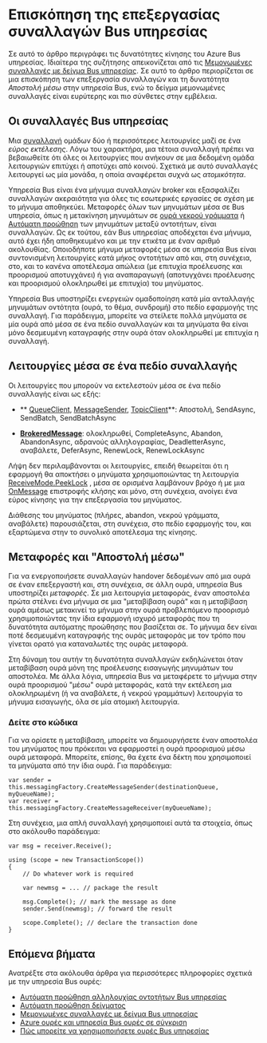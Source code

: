 <properties 
    pageTitle="Υπηρεσία Bus συναλλαγές | Microsoft Azure" 
    description="Επισκόπηση των Azure Service Bus μεμονωμένες συναλλαγές και αποστολή μέσω" 
    services="service-bus" 
    documentationCenter=".net" 
    authors="sethmanheim" 
    manager="timlt" 
    editor=""/>

<tags
    ms.service="service-bus"
    ms.devlang="na"
    ms.topic="article"
    ms.tgt_pltfrm="na"
    ms.workload="na" 
    ms.date="10/04/2016"
    ms.author="clemensv;sethm"/>

# <a name="overview-of-service-bus-transaction-processing"></a>Επισκόπηση της επεξεργασίας συναλλαγών Bus υπηρεσίας

Σε αυτό το άρθρο περιγράφει τις δυνατότητες κίνησης του Azure Bus υπηρεσίας. Ιδιαίτερα της συζήτησης απεικονίζεται από τις [Μεμονωμένες συναλλαγές με δείγμα Bus υπηρεσίας](https://github.com/Azure-Samples/azure-servicebus-messaging-samples/tree/master/AtomicTransactions). Σε αυτό το άρθρο περιορίζεται σε μια επισκόπηση των επεξεργασία συναλλαγών και τη δυνατότητα *Αποστολή μέσω* στην υπηρεσία Bus, ενώ το δείγμα μεμονωμένες συναλλαγές είναι ευρύτερης και πιο σύνθετες στην εμβέλεια.

## <a name="transactions-in-service-bus"></a>Οι συναλλαγές Bus υπηρεσίας

Μια [συναλλαγή](https://github.com/Azure-Samples/azure-servicebus-messaging-samples/tree/master/AtomicTransactions#what-are-transactions) ομάδων δύο ή περισσότερες λειτουργίες μαζί σε ένα *εύρος εκτέλεσης*. Λόγω του χαρακτήρα, μια τέτοια συναλλαγή πρέπει να βεβαιωθείτε ότι όλες οι λειτουργίες που ανήκουν σε μια δεδομένη ομάδα λειτουργιών επιτύχει ή αποτύχει από κοινού. Σχετικά με αυτό συναλλαγές λειτουργεί ως μία μονάδα, η οποία αναφέρεται συχνά ως *ατομικότητα*. 

Υπηρεσία Bus είναι ένα μήνυμα συναλλαγών broker και εξασφαλίζει συναλλαγών ακεραιότητα για όλες τις εσωτερικές εργασίες σε σχέση με το μήνυμα αποθηκεύει. Μεταφορές όλων των μηνυμάτων μέσα σε Bus υπηρεσία, όπως η μετακίνηση μηνυμάτων σε [ουρά νεκρού γράμματα](service-bus-dead-letter-queues.md) ή [Αυτόματη προώθηση](service-bus-auto-forwarding.md) των μηνυμάτων μεταξύ οντοτήτων, είναι συναλλαγών. Ως εκ τούτου, εάν Bus υπηρεσίας αποδέχεται ένα μήνυμα, αυτό έχει ήδη αποθηκευμένο και με την ετικέτα με έναν αριθμό ακολουθίας. Οποιοδήποτε μήνυμα μεταφορές μέσα σε υπηρεσία Bus είναι συντονισμένη λειτουργίες κατά μήκος οντοτήτων από και, στη συνέχεια, στο, και το κανένα αποτέλεσμα απώλεια (με επιτυχία προέλευσης και προορισμού αποτυγχάνει) ή για αναπαραγωγή (αποτυγχάνει προέλευσης και προορισμού ολοκληρωθεί με επιτυχία) του μηνύματος.

Υπηρεσία Bus υποστηρίζει ενεργειών ομαδοποίηση κατά μία ανταλλαγής μηνυμάτων οντότητα (ουρά, το θέμα, συνδρομή) στο πεδίο εφαρμογής της συναλλαγή. Για παράδειγμα, μπορείτε να στείλετε πολλά μηνύματα σε μία ουρά από μέσα σε ένα πεδίο συναλλαγών και τα μηνύματα θα είναι μόνο δεσμευμένη καταγραφής στην ουρά όταν ολοκληρωθεί με επιτυχία η συναλλαγή.

## <a name="operations-within-a-transaction-scope"></a>Λειτουργίες μέσα σε ένα πεδίο συναλλαγής 

Οι λειτουργίες που μπορούν να εκτελεστούν μέσα σε ένα πεδίο συναλλαγής είναι ως εξής:

- ** [QueueClient](https://msdn.microsoft.com/library/azure/microsoft.servicebus.messaging.queueclient.aspx), [MessageSender](https://msdn.microsoft.com/library/azure/microsoft.servicebus.messaging.messagesender.aspx), [TopicClient](https://msdn.microsoft.com/library/azure/microsoft.servicebus.messaging.topicclient.aspx)**: Αποστολή, SendAsync, SendBatch, SendBatchAsync 

- **[BrokeredMessage](https://msdn.microsoft.com/library/azure/microsoft.servicebus.messaging.brokeredmessage.aspx)**: ολοκληρωθεί, CompleteAsync, Abandon, AbandonAsync, αδρανούς αλληλογραφίας, DeadletterAsync, αναβάλετε, DeferAsync, RenewLock, RenewLockAsync 

Λήψη δεν περιλαμβάνονται οι λειτουργίες, επειδή θεωρείται ότι η εφαρμογή θα αποκτήσει ο μηνύματα χρησιμοποιώντας τη λειτουργία [ReceiveMode.PeekLock](https://msdn.microsoft.com/library/azure/microsoft.servicebus.messaging.receivemode.aspx) , μέσα σε ορισμένα λαμβάνουν βρόχο ή με μια [OnMessage](https://msdn.microsoft.com/library/azure/dn369601.aspx) επιστροφής κλήσης και μόνο, στη συνέχεια, ανοίγει ένα εύρος κίνησης για την επεξεργασία του μηνύματος.

Διάθεσης του μηνύματος (πλήρες, abandon, νεκρού γράμματα, αναβάλετε) παρουσιάζεται, στη συνέχεια, στο πεδίο εφαρμογής του, και εξαρτώμενα στην το συνολικό αποτέλεσμα της κίνησης.

## <a name="transfers-and-send-via"></a>Μεταφορές και "Αποστολή μέσω"

Για να ενεργοποιήσετε συναλλαγών handover δεδομένων από μια ουρά σε έναν επεξεργαστή και, στη συνέχεια, σε άλλη ουρά, υπηρεσία Bus υποστηρίζει *μεταφορές*. Σε μια λειτουργία μεταφοράς, έναν αποστολέα πρώτα στέλνει ένα μήνυμα σε μια "μεταβίβαση ουρά" και η μεταβίβαση ουρά αμέσως μετακινεί το μήνυμα στην ουρά προβλεπόμενο προορισμό χρησιμοποιώντας την ίδια εφαρμογή ισχυρό μεταφοράς που τη δυνατότητα αυτόματης προώθησης που βασίζεται σε. Το μήνυμα δεν είναι ποτέ δεσμευμένη καταγραφής της ουράς μεταφοράς με τον τρόπο που γίνεται ορατό για καταναλωτές της ουράς μεταφορά.

Στη δύναμη του αυτήν τη δυνατότητα συναλλαγών εκδηλώνεται όταν μεταβίβαση ουρά μόνη της προέλευσης εισαγωγής μηνυμάτων του αποστολέα. Με άλλα λόγια, υπηρεσία Bus να μεταφέρετε το μήνυμα στην ουρά προορισμού "μέσω" ουρά μεταφοράς, κατά την εκτέλεση μια ολοκληρωμένη (ή να αναβάλετε, ή νεκρού γραμμάτων) λειτουργία το μήνυμα εισαγωγής, όλα σε μία ατομική λειτουργία. 

### <a name="see-it-in-code"></a>Δείτε στο κώδικα

Για να ορίσετε η μεταβίβαση, μπορείτε να δημιουργήσετε έναν αποστολέα του μηνύματος που πρόκειται να εφαρμοστεί η ουρά προορισμού μέσω ουρά μεταφορά. Μπορείτε, επίσης, θα έχετε ένα δέκτη που χρησιμοποιεί τα μηνύματα από την ίδια ουρά. Για παράδειγμα:

```
var sender = this.messagingFactory.CreateMessageSender(destinationQueue, myQueueName);
var receiver = this.messagingFactory.CreateMessageReceiver(myQueueName);
```

Στη συνέχεια, μια απλή συναλλαγή χρησιμοποιεί αυτά τα στοιχεία, όπως στο ακόλουθο παράδειγμα:

```
var msg = receiver.Receive();

using (scope = new TransactionScope())
{
    // Do whatever work is required 

    var newmsg = ... // package the result 

    msg.Complete(); // mark the message as done
    sender.Send(newmsg); // forward the result

    scope.Complete(); // declare the transaction done
} 
```

## <a name="next-steps"></a>Επόμενα βήματα

Ανατρέξτε στα ακόλουθα άρθρα για περισσότερες πληροφορίες σχετικά με την υπηρεσία Bus ουρές:

- [Αυτόματη προώθηση αλληλουχίας οντοτήτων Bus υπηρεσίας](service-bus-auto-forwarding.md)
- [Αυτόματη προώθηση δείγματος](https://github.com/Azure-Samples/azure-servicebus-messaging-samples/tree/master/AutoForward)
- [Μεμονωμένες συναλλαγές με δείγμα Bus υπηρεσίας](https://github.com/Azure-Samples/azure-servicebus-messaging-samples/tree/master/AtomicTransactions)
- [Azure ουρές και υπηρεσία Bus ουρές σε σύγκριση](service-bus-azure-and-service-bus-queues-compared-contrasted.md)
- [Πώς μπορείτε να χρησιμοποιήσετε ουρές Bus υπηρεσίας](service-bus-dotnet-get-started-with-queues.md)